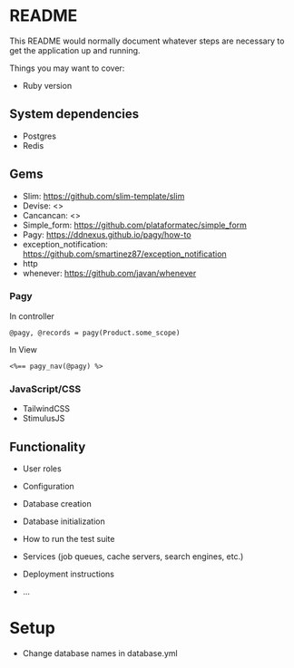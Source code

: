 # README

This README would normally document whatever steps are necessary to get the
application up and running.

Things you may want to cover:

* Ruby version

## System dependencies

* Postgres
* Redis

## Gems

* Slim: <https://github.com/slim-template/slim>
* Devise: <>
* Cancancan: <>
* Simple_form: <https://github.com/plataformatec/simple_form>
* Pagy: <https://ddnexus.github.io/pagy/how-to>
* exception_notification: <https://github.com/smartinez87/exception_notification>
* http
* whenever: <https://github.com/javan/whenever>

### Pagy

In controller

    @pagy, @records = pagy(Product.some_scope)

In View

    <%== pagy_nav(@pagy) %>

### JavaScript/CSS

* TailwindCSS
* StimulusJS

## Functionality

* User roles


* Configuration

* Database creation

* Database initialization

* How to run the test suite

* Services (job queues, cache servers, search engines, etc.)

* Deployment instructions

* ...

# Setup

* Change database names in database.yml
